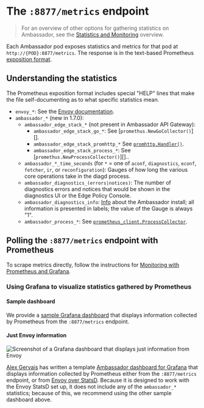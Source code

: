 # The `:8877/metrics` endpoint

> For an overview of other options for gathering statistics on
> Ambassador, see the [Statistics and Monitoring](../) overview.

Each Ambassador pod exposes statistics and metrics for that pod at
`http://{POD}:8877/metrics`.  The response is in the text-based
Prometheus [exposition format][].

[exposition format]: https://prometheus.io/docs/instrumenting/exposition_formats/

## Understanding the statistics

The Prometheus exposition format includes special "HELP" lines that
make the file self-documenting as to what specific statistics mean.

<!--

  TODO(lukeshu): Go in to more detail about Envoy's statistics; the
  discoverability of them in Envoy's docs is really bad.  The best
  thing to grep for in envoy.git is:

     git grep -E ', *(Gauge|Counter|Histogram) *,' docs

-->

- `envoy_*`: See the [Envoy documentation][`GET /stats/prometheus`].
- `ambassador_*` (new in 1.7.0):
  - `ambassador_edge_stack_*` (not present in Ambassador API Gateway):
    - `ambassador_edge_stack_go_*`: See [`promethus.NewGoCollector()`][].
    - `ambassador_edge_stack_promhttp_*` See [`promhttp.Handler()`][].
    - `ambassador_edge_stack_process_*`: See [`promethus.NewProcessCollector()`][]..
  - `ambassador_*_time_seconds` (for `*` = one of `aconf`, `diagnostics`, `econf`, `fetcher`, `ir`, or `reconfiguration`):
    Gauges of how long the various core operations take in the diagd
    process.
  - `ambassador_diagnostics_(errors|notices)`: The number of
    diagnostics errors and notices that would be shown in the
    diagnostics UI or the Edge Policy Console.
  - `ambassador_diagnostics_info`: [Info][`prometheus_client.Info`]
    about the Ambassador install; all information is presented in
    labels; the value of the Gauge is always "1".
  - `ambassador_process_*`: See [`prometheus_client.ProcessCollector`][].

[`GET /stats/prometheus`]: https://www.envoyproxy.io/docs/envoy/v1.15.0/operations/admin.html#get--stats-prometheus
[`prometheus.NewProcessCollector`]: https://godoc.org/github.com/prometheus/client_golang/prometheus#NewProcessCollector
[`prometheus.NewGoCollector`]: https://godoc.org/github.com/prometheus/client_golang/prometheus#NewGoCollector
[`promhttp.Handler()`]: https://godoc.org/github.com/prometheus/client_golang/prometheus/promhttp#Handler
[`prometheus_client.Info`]: https://github.com/prometheus/client_python#info
[`prometheus_client.ProcessCollector`]: https://github.com/prometheus/client_python#process-collector

## Polling the `:8877/metrics` endpoint with Prometheus

To scrape metrics directly, follow the instructions for [Monitoring
with Prometheus and Grafana](../../../../howtos/prometheus).

### Using Grafana to visualize statistics gathered by Prometheus

#### Sample dashboard

We provide a [sample Grafana dashboard](https://grafana.com/dashboards/13758)
that displays information collected by Prometheus from the
`:8877/metrics` endpoint.


#### Just Envoy information

![Screenshot of a Grafana dashboard that displays just information from Envoy](../../../../images/grafana.png)

[Alex Gervais][] has written a template [Ambassador dashboard for
Grafana][] that displays information collected by Prometheus either
from the `:8877/metrics` endpoint, or from [Envoy over
StatsD][envoy-statsd-prometheus].  Because it is designed to work with
the Envoy StatsD set up, it does not include any of the `ambassador_*`
statistics; because of this, we recommend using the other sample
dashboard above.

[Alex Gervais]: https://twitter.com/alex_gervais
[Ambassador dashboard for Grafana]: https://grafana.com/dashboards/4698
[envoy-statsd-prometheus]: ../envoy-statsd#using-prometheus-statsd-exporter-as-the-statsd-sink
